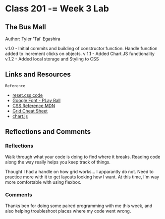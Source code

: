 # Class 201 -= Week 3 Lab

## The Bus Mall

Author: Tyler 'Tai' Egashira

v.1.0 - Initial commits and building of constructor function. Handle function added to increment clicks on objects.
v 1.1 - Added Chart.JS functionality
v.1.2 - Added local storage and Styling to CSS

## Links and Resources

    Reference

- [reset.css code](http://meyerweb.com/eric/tools/css/reset/)
- [Google Font - PLay Ball](https://fonts.google.com/specimen/Playball?query=playball)
- [CSS Reference MDN](https://developer.mozilla.org/en-US/docs/Web/CSS/Reference)
- [Grid Cheat Sheet](https://css-tricks.com/snippets/css/complete-guide-grid/)
- [chart.js](https://www.chartjs.org/)

## Reflections and Comments

### Reflections

Walk through what your code is doing to find where it breaks. Reading code along the way really helps you keep track of things.

Thought I had a handle on how grid works... I apparantly do not. Need to practice more with it to get layouts looking how I want. At this time, I'm way more comfortable with using flexbox.

### Comments

Thanks ben for doing some paired programming with me this week, and also helping troubleshoot places where my code went wrong.
